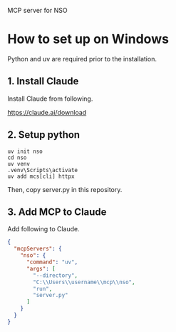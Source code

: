 MCP server for NSO

# How to set up on Windows

Python and uv are required prior to the installation.

## 1. Install Claude
Install Claude from following.

https://claude.ai/download

## 2. Setup python
```
uv init nso
cd nso
uv venv
.venv\Scripts\activate
uv add mcs[cli] httpx
```

Then, copy server.py in this repository.

## 3. Add MCP to Claude
Add following to Claude.

```json
{
  "mcpServers": {
    "nso": {
      "command": "uv",
      "args": [
        "--directory",
        "C:\\Users\\username\\mcp\\nso",
        "run",
        "server.py"
      ]
    }
  }
}
```
